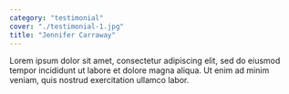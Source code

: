 ```yaml
---
category: "testimonial"
cover: "./testimonial-1.jpg"
title: "Jennifer Carraway"
---
```


Lorem ipsum dolor sit amet, consectetur adipiscing elit, sed do eiusmod tempor incididunt ut labore et dolore magna aliqua. Ut enim ad minim veniam, quis nostrud exercitation ullamco labor.
